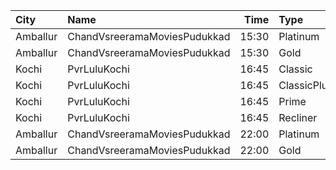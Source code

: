 | City     | Name                         |  Time | Type        | Price | Capacity | Booked |
| :------- | :--------------------------- | ----: | :---------- | ----: | -------: | -----: |
| Amballur | ChandVsreeramaMoviesPudukkad | 15:30 | Platinum    |  180₹ |       25 |     13 |
| Amballur | ChandVsreeramaMoviesPudukkad | 15:30 | Gold        |  129₹ |      182 |     91 |
| Kochi    | PvrLuluKochi                 | 16:45 | Classic     |  140₹ |       39 |     20 |
| Kochi    | PvrLuluKochi                 | 16:45 | ClassicPlus |  160₹ |       91 |     54 |
| Kochi    | PvrLuluKochi                 | 16:45 | Prime       |  190₹ |       64 |     43 |
| Kochi    | PvrLuluKochi                 | 16:45 | Recliner    |  350₹ |        9 |      4 |
| Amballur | ChandVsreeramaMoviesPudukkad | 22:00 | Platinum    |  180₹ |       25 |     13 |
| Amballur | ChandVsreeramaMoviesPudukkad | 22:00 | Gold        |  129₹ |      182 |     91 |